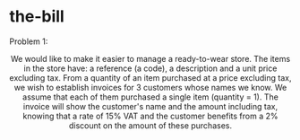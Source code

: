 # the-bill
Problem 1:
<p align="center">We would like to make it easier to manage a ready-to-wear store.
The items in the store have: a reference (a code), a description and a unit price excluding tax.
From a quantity of an item purchased at a price excluding tax, we wish to establish invoices for 3 customers
whose names we know. We assume that each of them purchased a single item (quantity = 1).
The invoice will show the customer's name and the amount including tax, knowing that a rate of
15% VAT and the customer benefits from a 2% discount on the amount of these purchases.</p>

